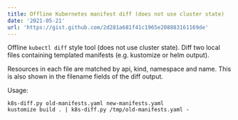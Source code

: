 ```yaml
---
title: Offline Kubernetes manifest diff (does not use cluster state)
date: '2021-05-21'
url: 'https://gist.github.com/2d281a681f41c1965e208883161169de'
---
```

Offline `kubectl diff` style tool (does not use cluster state). Diff two local files containing templated manifests (e.g. kustomize or helm output).

Resources in each file are matched by api, kind, namespace and name. This is also shown in the filename fields of the diff output.

Usage:
```
k8s-diff.py old-manifests.yaml new-manifests.yaml
kustomize build . | k8s-diff.py /tmp/old-manifests.yaml -
```
